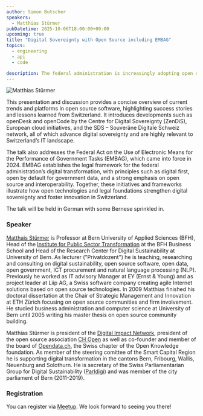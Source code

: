 ```yaml
---
author: Simon Butscher
speakers:
  - Matthias Stürmer
pubDatetime: 2025-10-06T18:00:00+00:00
upcoming: true
title: "Digital Sovereignty with Open Source including EMBAG"
topics:
  - engineering
  - api
  - code 

description: The federal administration is increasingly adopting open source software under the EMBAG law, which mandates that software developed by or for the government be made publicly available unless legal or security concerns prevent it.
---
```


![Matthias Stürmer](@assets/images/Matthias_Stuermer.jpeg)

This presentation and discussion provides a concise overview of current trends and platforms in open source software, highlighting success stories and lessons learned from Switzerland. It introduces developments such as openDesk and openCode by the Centre for Digital Sovereignty (ZenDiS), European cloud initiatives, and the SDS – Souveräne Digitale Schweiz network, all of which advance digital sovereignty and are highly relevant to Switzerland’s IT landscape.

The talk also addresses the Federal Act on the Use of Electronic Means for the Performance of Government Tasks (EMBAG), which came into force in 2024. EMBAG establishes the legal framework for the federal administration’s digital transformation, with principles such as digital first, open by default for government data, and a strong emphasis on open source and interoperability.
Together, these initiatives and frameworks illustrate how open technologies and legal foundations strengthen digital sovereignty and foster innovation in Switzerland.

The talk will be held in German with some Bernese sprinkled in.


### Speaker

[Matthais Stürmer](https://www.linkedin.com/in/matthiasstuermer/) is Professor at Bern University of Applied Sciences (BFH), Head of the [Institute for Public Sector Transformation](https://www.bfh.ch/en/research/research-areas/public-sector-transformation/about-us/) at the BFH Business School and Head of the Research Center for Digital Sustainability at University of Bern. As lecturer ("Privatdozent") he is teaching, researching and consulting on digital sustainability, open source software, open data, open government, ICT procurement and natural language processing (NLP). Previously he worked as IT advisory Manager at EY (Ernst & Young) and as project leader at Liip AG, a Swiss software company creating agile Internet solutions based on open source technologies. In 2009 Matthias finished his doctoral dissertation at the Chair of Strategic Management and Innovation at ETH Zürich focusing on open source communities and firm involvement. He studied business administration and computer science at University of Bern until 2005 writing his master thesis on open source community building.

Matthias Stürmer is president of the [Digital Impact Network](https://digitalimpact.ch), president of the open source association [CH Open](https://www.ch-open.ch) as well as co-founder and member of the board of [Opendata.ch](https://opendata.ch), the Swiss chapter of the Open Knowledge foundation. As member of the steering comittee of the Smart Capital Region he is supporting digital transformation in the cantons Bern, Fribourg, Wallis, Neuenburg and Solothurn. He is secretary of the Swiss Parliamentarian Group for Digital Sustainability ([Parldigi](https://parldigi.ch)) and was member of the city parliament of Bern (2011-2019).


### Registration 
You can register via [Meetup](https://www.meetup.com/guild42ch/events/307249338/?utm_medium=referral&utm_campaign=share-btn_savedevents_share_modal&utm_source=link). We look forward to seeing you there!